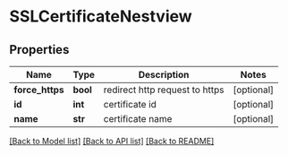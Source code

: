 # SSLCertificateNestview

## Properties
Name | Type | Description | Notes
------------ | ------------- | ------------- | -------------
**force_https** | **bool** | redirect http request to https | [optional] 
**id** | **int** | certificate id | [optional] 
**name** | **str** | certificate name | [optional] 

[[Back to Model list]](../README.md#documentation-for-models) [[Back to API list]](../README.md#documentation-for-api-endpoints) [[Back to README]](../README.md)


